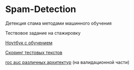 # Spam-Detection
Детекция спама методами машинного обучения

Тествовое задание на стажировку

[Ноутбук с обучением](https://github.com/Mshkf/Spam-Detection/blob/main/Training.ipynb)

[Скоринг тестовых текстов](https://github.com/Mshkf/Spam-Detection/blob/main/scoring.csv)

[roc auc различных архитектур](https://github.com/Mshkf/Spam-Detection/blob/main/roc_auc_scores.csv) (на валидационной части)
